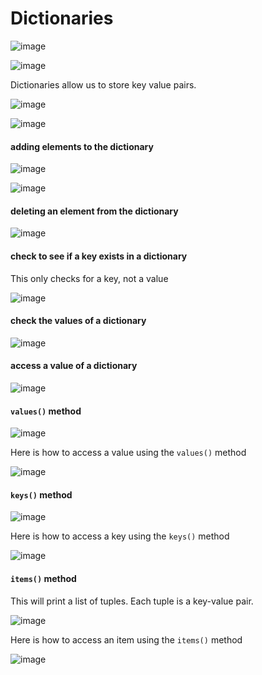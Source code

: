# Dictionaries

![image](https://user-images.githubusercontent.com/19383145/167268713-018b6e09-1822-4a74-8384-43bd4566920c.png)

![image](https://user-images.githubusercontent.com/19383145/167268747-f7dffc1e-2971-431d-b40b-e4724b9fd44c.png)

Dictionaries allow us to store key value pairs.

![image](https://user-images.githubusercontent.com/19383145/167268833-a74998c8-0c1f-437d-810b-0e0550f895f2.png)

![image](https://user-images.githubusercontent.com/19383145/167268853-a7f2cfaf-d795-4d1f-bf01-f4e8962ae2ec.png)

#### adding elements to the dictionary

![image](https://user-images.githubusercontent.com/19383145/167277993-d9bd2eea-83a5-4786-b4e6-6bb4f0a65a14.png)

![image](https://user-images.githubusercontent.com/19383145/167278027-49789184-7a90-4e25-868b-e6dc8e4bc480.png)

#### deleting an element from the dictionary

![image](https://user-images.githubusercontent.com/19383145/167278110-3cf62f0f-947a-4a5e-b8cc-5771c62579ae.png)

#### check to see if a key exists in a dictionary

This only checks for a key, not a value

![image](https://user-images.githubusercontent.com/19383145/167278148-d6be5d4e-1ecd-475f-931c-5b30418da9d0.png)

#### check the values of a dictionary

![image](https://user-images.githubusercontent.com/19383145/167278176-7889e71e-d258-4aa9-b468-abcef6a7a493.png)

#### access a value of a dictionary

![image](https://user-images.githubusercontent.com/19383145/167278224-b087270d-3237-466c-b7ee-efe564a0f66d.png)

#### `values()` method

![image](https://user-images.githubusercontent.com/19383145/167321354-706fbda6-3d89-4f71-976f-b9b2f2e83d4c.png)

Here is how to access a value using the `values()` method

![image](https://user-images.githubusercontent.com/19383145/167321416-49f7b466-1b0e-4014-96d2-bde7ad4a4598.png)

#### `keys()` method

![image](https://user-images.githubusercontent.com/19383145/167321443-ef47003d-452f-4b59-9805-9ac3f8e104ba.png)

Here is how to access a key using the `keys()` method

![image](https://user-images.githubusercontent.com/19383145/167321472-4c3f81d1-0624-4c6a-8192-e033d0dab132.png)

#### `items()` method

This will print a list of tuples. Each tuple is a key-value pair.

![image](https://user-images.githubusercontent.com/19383145/167321529-7ff5fa7d-16f9-4e83-876d-4c66d340a069.png)

Here is how to access an item using the `items()` method

![image](https://user-images.githubusercontent.com/19383145/167321564-725ff120-a040-4528-979d-0f426ee8146c.png)
